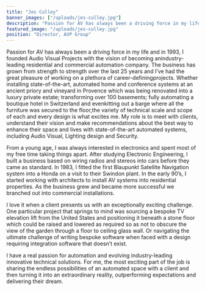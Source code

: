 ```yaml
---
title: "Jes Culley"
banner_images: ["/uploads/jes-culley.jpg"]
description: "Passion for ​AV has always been a ​driving force in​ my life and in 1993, I founded Audio Visual Projects with the vision of becoming an ​industry-leading​ ​residential ​and commercial automation company."
featured_image: "/uploads/jes-culley.jpg"
position: "Director, AVP Group"
---
```


Passion for ​AV has always been a ​driving force in​ my life and in 1993, I founded Audio Visual Projects with the vision of becoming an ​industry-leading​ ​residential ​and commercial automation company. The business has grown from strength to strength over the last 25 years and I’ve had the great pleasure of working on a ​plethora ​of ​career-defining ​projects. Whether installing ​state-of-the-art, automated home and conference systems at an ancient priory and vineyard in Provence which was being renovated into a luxury private estate; transforming over 100 basements; fully ​automating​ a boutique hotel in Switzerland and even ​kitting out a barge where all the furniture was secured to the floor, ​the variety of technical scale and scope of each and every design is what excites me. ​My role is to meet with clients, understand their vision and make recommendations about the best way to enhance ​their space and lives ​with ​state-of-the-art​ automated systems, including Audio Visual, Lighting design and Security.

From a young age, I was always interested in electronics and spent most of my free time taking things apart. After studying Electronic Engineering, I built a business based on wiring radios and stereos into cars before they came as standard. In 1983, I fitted the first Blaupunkt Satellite Navigation system into a Honda on a visit to their Swindon plant.  In the early 90’s, I started working with architects to install AV systems into residential properties. As the business grew and became more successful we branched out into commercial installations.

I love it when a client presents us with an ​exceptionally​ exciting challenge. ​One particular project that springs to mind was sourcing​ a bespoke TV elevation lift from the United States and positioning it beneath a stone floor which​ could ​be raised and lowered as required so as not to obscure​ the view of the garden through ​a​ floor to ceiling glass wall. ​Or navigating the ultimate challenge of writing bespoke software when faced with a design requiring integration software that doesn’t exist.

I have a real passion for automation and ​evolving industry-leading innovative technical solutions​. For me, the most exciting part of the job is sharing the endless possibilities of an automated space with a client and then turning it into an extraordinary reality, ​outperforming expectations​ and delivering their dream.